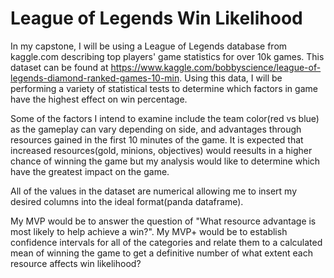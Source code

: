 # League of Legends Win Likelihood
 
In my capstone, I will be using a League of Legends database from kaggle.com describing top players' game statistics for over 10k games.  This dataset can be found at https://www.kaggle.com/bobbyscience/league-of-legends-diamond-ranked-games-10-min.  Using this data, I will be performing a variety of statistical tests to determine which factors in game have the highest effect on win percentage.

Some of the factors I intend to examine include the team color(red vs blue) as the gameplay can vary depending on side, and advantages through resources gained in the first 10 minutes of the game.  It is expected that increased resources(gold, minions, objectives) would reesults in a higher chance of winning the game but my analysis would like to determine which have the greatest impact on the game.

All of the values in the dataset are numerical allowing me to insert my desired columns into the ideal format(panda dataframe).  

My MVP would be to answer the question of "What resource advantage is most likely to help achieve a win?".  My MVP+ would be to establish confidence intervals for all of the categories and relate them to a calculated mean of winning the game to get a definitive number of what extent each resource affects win likelihood?
